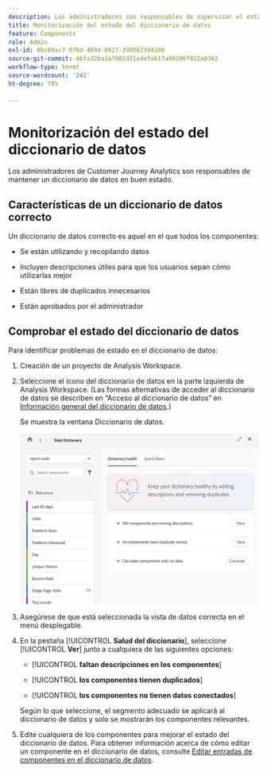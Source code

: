 ```yaml
---
description: Los administradores son responsables de supervisar el estado del diccionario de datos. Esto incluye si los componentes están recopilando datos, están aprobados, contienen descripciones y no tienen duplicados.
title: Monitorización del estado del diccionario de datos
feature: Components
role: Admin
exl-id: 8bc89ac7-078d-469d-8627-3905823d4100
source-git-commit: 4bfa32ba3a7902d31edefab17a00206f922a8382
workflow-type: tm+mt
source-wordcount: '241'
ht-degree: 78%

---
```


# Monitorización del estado del diccionario de datos

Los administradores de Customer Journey Analytics son responsables de mantener un diccionario de datos en buen estado.

## Características de un diccionario de datos correcto

Un diccionario de datos correcto es aquel en el que todos los componentes:

* Se están utilizando y recopilando datos

* Incluyen descripciones útiles para que los usuarios sepan cómo utilizarlas mejor

* Están libres de duplicados innecesarios

* Están aprobados por el administrador

## Comprobar el estado del diccionario de datos

Para identificar problemas de estado en el diccionario de datos:

1. Creación de un proyecto de Analysis Workspace.

1. Seleccione el icono del diccionario de datos en la parte izquierda de Analysis Workspace. (Las formas alternativas de acceder al diccionario de datos se describen en “Acceso al diccionario de datos” en [Información general del diccionario de datos](/help/components/data-dictionary/data-dictionary-overview.md).)

   Se muestra la ventana Diccionario de datos.

   ![Vista del administrador del diccionario de datos que muestra el estado del diccionario](assets/data-dictionary-admin.png)

1. Asegúrese de que está seleccionada la vista de datos correcta en el menú desplegable.

1. En la pestaña [!UICONTROL **Salud del diccionario**], seleccione [!UICONTROL **Ver**] junto a cualquiera de las siguientes opciones:

   * [!UICONTROL **faltan descripciones en los componentes**]

   * [!UICONTROL **los componentes tienen duplicados**]

   * [!UICONTROL **los componentes no tienen datos conectados**]

   Según lo que seleccione, el segmento adecuado se aplicará al diccionario de datos y solo se mostrarán los componentes relevantes.

1. Edite cualquiera de los componentes para mejorar el estado del diccionario de datos. Para obtener información acerca de cómo editar un componente en el diccionario de datos, consulte [Editar entradas de componentes en el diccionario de datos](/help/components/data-dictionary/edit-entries-data-dictionary.md).
